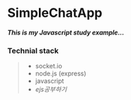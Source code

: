 # SimpleChatApp
 
 ***This is my Javascript study example...***

 ### Technial stack
 > - socket.io
 > - node.js (express)
 > - javascript
 > - *ejs공부하기*
